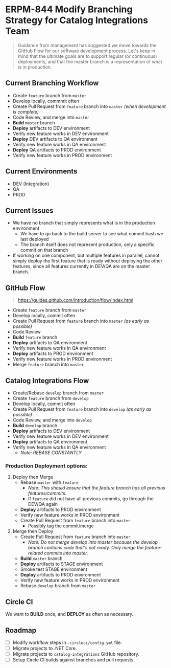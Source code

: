 # ERPM-844 Modify Branching Strategy for Catalog Integrations Team

> Guidance from management has suggested we move towards the GitHub Flow for our software development process. Let's keep in mind that the ultimate goals are to support regular (or continuous) deployments, and that the master branch is a representation of what is in production.

## Current Branching Workflow

- Create `feature` branch from `master`
- Develop locally, commmit often
- Create Pull Request from `feature` branch into `master` _(when development is complete)_
- Code Review, and merge into `master`
- __Build__ `master` branch
- __Deploy__ artifacts to DEV environment
- Verify new feature works in DEV environment
- __Deploy__ DEV artifacts to QA environment
- Verify new feature works in QA environment
- __Deploy__ QA artifacts to PROD environment
- Verify new feature works in PROD environment

## Current Environments

- DEV (Integration)
- QA
- PROD

## Current Issues

- We have no branch that simply represents what is in the production environment
	- We have to go back to the build server to see what commit hash we last deployed
	- The branch itself does not represent production, only a specific commit on that branch
- If working on one component, but multiple features in parallel, cannot simply deploy the first feature that is ready without deploying the other features, since all features currently in DEV/QA are on the master branch.

## GitHub Flow

> https://guides.github.com/introduction/flow/index.html

- Create `feature` branch from `master`
- Develop locally, commit often
- Create Pull Request from `feature` branch into `master` _(as early as possible)_
- Code Review
- __Build__ `feature` branch
- __Deploy__ artifacts to QA environment
- Verify new feature works in QA environment
- __Deploy__ artifacts to PROD environment
- Verify new feature works in PROD environment
- Merge `feature` branch into `master`

## Catalog Integrations Flow

- Create/Rebase `develop` branch from `master`
- Create `feature` branch from `develop`
- Develop locally, commit often
- Create Pull Request from `feature` branch into `develop` _(as early as possible)_
- Code Review, and merge into `develop`
- __Build__ `develop` branch
- __Deploy__ artifacts to DEV environment
- Verify new feature works in DEV environment
- __Deploy__ artifacts to QA environment
- Verify new feature works in QA environment
	- _Note: REBASE CONSTANTLY_

### Production Deployment options:

1. Deploy then Merge
	- Rebase `master` with `feature`
		- _Note: This should ensure that the feature branch has all previous features/commits._
		- If `feature` did not have all previous commits, go through the DEV/QA again
	- __Deploy__ artifacts to PROD environment
	- Verify new feature works in PROD environment
	- Create Pull Request from `feature` branch into `master`
		- Possibly tag the commit/merge
1. Merge then Deploy
	- Create Pull Request from `feature` branch into `master`
		- _Note: Do not merge develop into master because the develop branch contains code that's not ready. Only merge the feature-related commits into master._
	- __Build__ `master` branch
	- __Deploy__ artifacts to STAGE environment
	- Smoke test STAGE environment
	- __Deploy__ artifacts to PROD environment
	- Verify new feature works in PROD environment
	- Rebase `develop` branch from `master`


## Circle CI

We want to __BUILD__ once, and __DEPLOY__ as often as necessary.

## Roadmap

- [ ] Modify workflow steps in `.circleci/config.yml` file.
- [ ] Migrate projects to .NET Core.
- [ ] Migrate projects to `catalog-integrations` GitHub repository.
- [ ] Setup Circle CI builds against branches and pull requests.